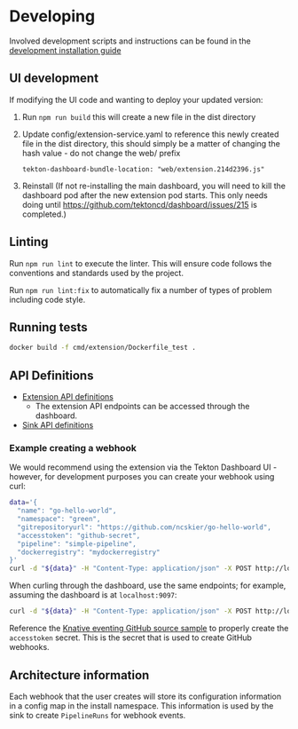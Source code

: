 # Developing

Involved development scripts and instructions can be found in the [development installation guide](https://github.com/tektoncd/experimental/blob/master/webhooks-extension/test/README.md#scripting)

## UI development

If modifying the UI code and wanting to deploy your updated version:

1) Run `npm run build` this will create a new file in the dist directory
2) Update config/extension-service.yaml to reference this newly created file in the dist directory, this should simply be a matter of changing the hash value - do not change the web/ prefix

    `tekton-dashboard-bundle-location: "web/extension.214d2396.js"`

3) Reinstall (If not re-installing the main dashboard, you will need to kill the dashboard pod after the new extension pod starts.  This only needs doing until https://github.com/tektoncd/dashboard/issues/215 is completed.)

## Linting

Run `npm run lint` to execute the linter. This will ensure code follows the conventions and standards used by the project.

Run `npm run lint:fix` to automatically fix a number of types of problem including code style.

## Running tests

```bash
docker build -f cmd/extension/Dockerfile_test .
```

## API Definitions

- [Extension API definitions](cmd/extension/README.md)
  - The extension API endpoints can be accessed through the dashboard.
- [Sink API definitions](cmd/sink/README.md)

### Example creating a webhook

We would recommend using the extension via the Tekton Dashboard UI - however, for development purposes you can create your webhook using curl:

```bash
data='{
  "name": "go-hello-world",
  "namespace": "green",
  "gitrepositoryurl": "https://github.com/ncskier/go-hello-world",
  "accesstoken": "github-secret",
  "pipeline": "simple-pipeline",
  "dockerregistry": "mydockerregistry"
}'
curl -d "${data}" -H "Content-Type: application/json" -X POST http://localhost:8080/webhooks
```

When curling through the dashboard, use the same endpoints; for example, assuming the dashboard is at `localhost:9097`:

```bash
curl -d "${data}" -H "Content-Type: application/json" -X POST http://localhost:9097/webhooks
```

Reference the [Knative eventing GitHub source sample](https://knative.dev/docs/eventing/samples/github-source/) to properly create the `accesstoken` secret. This is the secret that is used to create GitHub webhooks.

## Architecture information

Each webhook that the user creates will store its configuration information in a config map in the install namespace. This information is used by the sink to create `PipelineRuns` for webhook events.